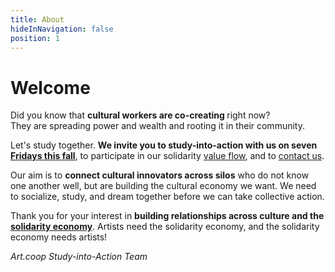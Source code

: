 ```yaml
---
title: About
hideInNavigation: false
position: 1
---
```


# <span id="greeting">Welcome</span>

Did you know that **cultural workers are co-creating <i id="concept" data-concepts='<%= JSON.stringify(concepts.concepts) %>'></i>** right now?</br> They are spreading power and wealth and rooting it in their community.

Let's study together. **We invite you to study-into-action with us on seven [Fridays this fall](#fridays)**, to participate in our solidarity [value flow](#value-flow), and to [contact us](#contact).

Our aim is to **connect cultural innovators across silos** who do not know one another well, but are building the cultural economy we want. We need to socialize, study, and dream together before we can take collective action.

Thank you for your interest in **building relationships across culture and the [solidarity economy](https://art.coop/#concepts)**. Artists need the solidarity economy, and the solidarity economy needs artists!

_Art.coop Study-into-Action Team_

<script src="/assets/scripts/rotateConcepts.js"></script>
